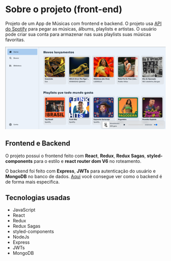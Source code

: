 # Sobre o projeto (front-end)
Projeto de um App de Músicas com frontend e backend. O projeto usa [API do Spotify](https://developer.spotify.com/) para pegar as músicas, álbums, playlists e artistas.
O usuário pode criar sua conta para armazenar nas suas playlists suas músicas favoritas.

![home page](https://github.com/gabriel-tomas/music-app/blob/master/src/static/music-app.png?raw=true)

## Frontend e Backend
O projeto possui o frontend feito com **React**, **Redux**, **Redux Sagas**, **styled-components** para o estilo e **react router dom V6** no roteamento.

O backend foi feito com **Express**, **JWTs** para autenticação do usuário e **MongoDB** no banco de dados. [Aqui](https://github.com/gabriel-tomas/music-app_api) você consegue ver como o backend é de forma mais especifica.

## Tecnologias usadas
- JavaScript
- React
- Redux
- Redux Sagas
- styled-components
- NodeJs
- Express
- JWTs
- MongoDB
